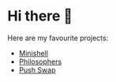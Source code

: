 # Hi there 👋

Here are my favourite projects:

* [Minishell](https://github.com/duhanayan/minishell)
* [Philosophers](https://github.com/duhanayan/philosophers)
* [Push Swap](https://github.com/duhanayan/push_swap)
